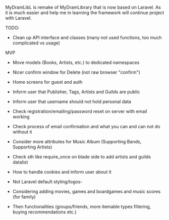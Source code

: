MyDramLibL is remake of MyDramLibrary that is now based on Laravel.
As it is much easier and help me in learning the framework will continue project with Laravel.

TODO:
- Clean up API interface and classes (many not used functions, too much complicated vs usage)

MVP
- Move models (Books, Artists, etc.) to dedicated namespaces
- Nicer confirm window for Delete (not raw browser "confirm")
- Home screens for guest and auth
- Inform user that Publisher, Tags, Artists and Guilds are public
- Inform user that username should not hold personal data
- Check registration/emailing/password reset on server with email working
- Check process of email confirmation and what you can and can not do without it
- Consider more attributes for Music Album (Supporting Bands, Supporting Artists)
- Check sth like require_once on blade side to add artists and guilds datalist
- How to handle cookies and inform user about it
- Not Laravel default styling/logos- 



- Considering adding movies, games and boardgames and music scores (for family)
- Then functionalities (groups/friends, more itemable types filtering, buying recommendations etc.)
